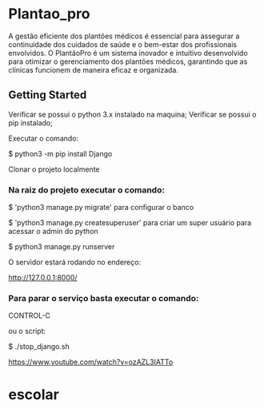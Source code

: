 # Plantao_pro

A gestão eficiente dos plantões médicos é essencial para assegurar a continuidade dos cuidados de saúde e o bem-estar dos profissionais envolvidos. O PlantãoPro é um sistema inovador e intuitivo desenvolvido para otimizar o gerenciamento dos plantões médicos, garantindo que as clínicas funcionem de maneira eficaz e organizada.

## Getting Started

Verificar se possui o python 3.x instalado na maquina;
Verificar se possui o pip instalado;

Executar o comando: 

$ python3 -m pip install Django

Clonar o projeto localmente

### Na raiz do projeto executar o comando: 

$ 'python3 manage.py migrate' para configurar o banco

$ 'python3 manage.py createsuperuser' para criar um super usuário para acessar o admin do python

$ python3 manage.py runserver

O servidor estará rodando no endereço: 

http://127.0.0.1:8000/

### Para parar o serviço basta executar o comando: 

CONTROL-C

ou o script: 

$ ./stop_django.sh




https://www.youtube.com/watch?v=ozAZL3IATTo
# escolar
